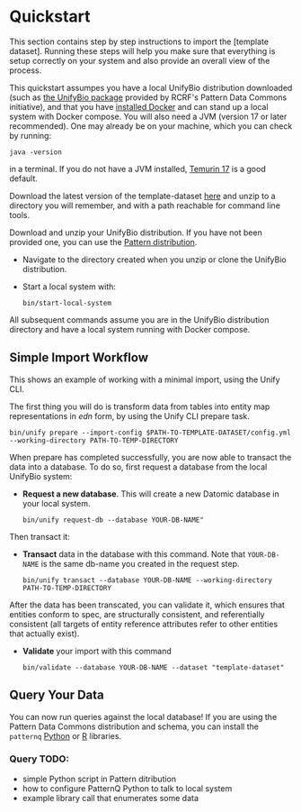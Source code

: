 # Quickstart

This section contains step by step instructions to import the
[template dataset]. Running these steps will help you make sure that everything is setup correctly on your system and also provide an overall view of the process.

This quickstart assumpes you have a local UnifyBio distribution downloaded (such as 
[the UnifyBio package](TODO)
provided by RCRF's Pattern Data Commons initiative),
and that you have [installed Docker](https://docs.docker.com/)
and can stand up a local system with Docker compose. You will also need a JVM
(version 17 or later recommended). One may already be on your machine, which you can check by running:

```
java -version
```

in a terminal. If you do not have a JVM installed,  [Temurin 17](https://adoptium.net/installation/)
is a good default.

Download the latest version of the template-dataset
[here](https://github.com/vendekagon-labs/unify/tree/main/test/resources/systems/candel/template-dataset) and unzip to a directory you will
remember, and with a path reachable for command line tools.

Download and unzip your UnifyBio distribution. If you have not been provided one, you can use
the [Pattern distribution](https://github.com/RCRF/data-commons-workshop-env).

- Navigate to the directory created when you unzip or clone the UnifyBio distribution.
- Start a local system with:

    ```
    bin/start-local-system
    ```

All subsequent commands assume you are in the UnifyBio distribution directory and have a local system
running with Docker compose.

## Simple Import Workflow

This shows an example of working with a minimal import, using the Unify CLI.

The first thing you will do is transform data from tables into entity map representations in _edn_ form,
by using the Unify CLI prepare task.

  ```bin/unify prepare --import-config $PATH-TO-TEMPLATE-DATASET/config.yml --working-directory PATH-TO-TEMP-DIRECTORY```

When prepare has completed successfully, you are now able to transact the data into a database.
To do so, first request a database from the local UnifyBio system:

- **Request a new database**. This will create a new Datomic database in your local system.

  ```bin/unify request-db --database YOUR-DB-NAME"```

Then transact it:

- **Transact** data in the database with this command. Note that `YOUR-DB-NAME` is the same db-name you created in the request step.

  ```bin/unify transact --database YOUR-DB-NAME --working-directory PATH-TO-TEMP-DIRECTORY```

After the data has been transcated, you can validate it, which ensures that entities conform to spec,
are structurally consistent, and referentially consistent (all targets of entity reference
attributes refer to other entities that actually exist).

- **Validate** your import with this command

  ```bin/validate --database YOUR-DB-NAME --dataset "template-dataset"```

## Query Your Data

You can now run queries against the local database! If you are using the Pattern Data Commons distribution and schema,
you can install the `patternq` [Python](https://github.com/rcrf/patternq)
or [R](https://github.com/CANDELbio/wick) libraries.

### Query TODO:

- simple Python script in Pattern ditribution
- how to configure PatternQ Python to talk to local system
- example library call that enumerates some data
